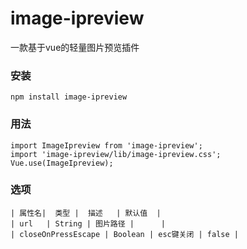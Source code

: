 # image-ipreview
一款基于vue的轻量图片预览插件
### 安装
```
npm install image-ipreview 
```
### 用法
```
import ImageIpreview from 'image-ipreview';
import 'image-ipreview/lib/image-ipreview.css';
Vue.use(ImageIpreview);

```
### 选项
```
| 属性名|  类型 |  描述   | 默认值  |
| url   | String | 图片路径 |      |
| closeOnPressEscape | Boolean | esc键关闭 | false |

```
